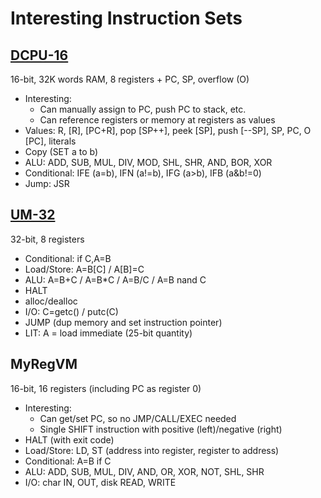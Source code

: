 # Interesting Instruction Sets

## [DCPU-16](https://web.archive.org/web/20120509184912/http://0x10c.com/doc/dcpu-16.txt)

16-bit, 32K words RAM, 8 registers + PC, SP, overflow (O)

* Interesting:
  * Can manually assign to PC, push PC to stack, etc.
  * Can reference registers or memory at registers as values
* Values: R, [R], [PC+R], pop [SP++], peek [SP], push [--SP], SP, PC, O [PC], literals
* Copy (SET a to b)
* ALU: ADD, SUB, MUL, DIV, MOD, SHL, SHR, AND, BOR, XOR
* Conditional: IFE (a=b), IFN (a!=b), IFG (a>b), IFB (a&b!=0)
* Jump: JSR  

## [UM-32](https://esolangs.org/wiki/UM-32)

32-bit, 8 registers

* Conditional: if C,A=B
* Load/Store: A=B[C] / A[B]=C
* ALU: A=B+C / A=B*C / A=B/C / A=B nand C
* HALT
* alloc/dealloc
* I/O: C=getc() / putc(C) 
* JUMP (dup memory and set instruction pointer)
* LIT: A = load immediate (25-bit quantity)

## MyRegVM

16-bit, 16 registers (including PC as register 0)

* Interesting:
  * Can get/set PC, so no JMP/CALL/EXEC needed
  * Single SHIFT instruction with positive (left)/negative (right)
* HALT (with exit code)
* Load/Store: LD, ST (address into register, register to address)
* Conditional: A=B if C
* ALU: ADD, SUB, MUL, DIV, AND, OR, XOR, NOT, SHL, SHR
* I/O: char IN, OUT, disk READ, WRITE